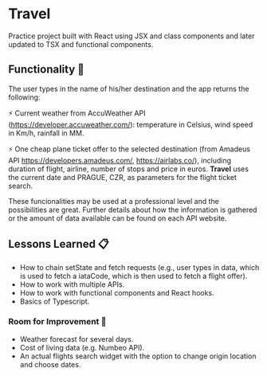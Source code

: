 # Travel

Practice project built with React using JSX and class components and later updated to TSX and functional components.

## Functionality 🚀

The user types in the name of his/her destination and the app returns the following: 

⚡️ Current weather from AccuWeather API (https://developer.accuweather.com/): temperature in Celsius, wind speed in Km/h, rainfall in MM.  

⚡️ One cheap plane ticket offer to the selected destination (from Amadeus API https://developers.amadeus.com/, https://airlabs.co/), including duration of flight, airline, number of stops and price in euros. **Travel** uses the current date and PRAGUE, CZR, as parameters for the flight ticket search.

These funcionalities may be used at a professional level and the possibilities are great. Further details about how the information is gathered or the amount of data available can be found on each API website.

## Lessons Learned 📋

* How to chain setState and fetch requests (e.g., user types in data, which is used to fetch a iataCode, which is then used to fetch a flight offer).
* How to work with multiple APIs.
* How to work with functional components and React hooks.
* Basics of Typescript.

### Room for Improvement 🔧

* Weather forecast for several days.
* Cost of living data (e.g. Numbeo API).
* An actual flights search widget with the option to change origin location and choose dates.
